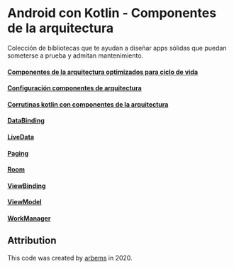 # Android con Kotlin - Componentes de la arquitectura

Colección de bibliotecas que te ayudan a diseñar apps sólidas que puedan someterse a prueba y admitan mantenimiento.

#### [Componentes de la arquitectura optimizados para ciclo de vida](https://github.com/arbems/Android-with-Kotlin-Architecture-Components/tree/master/Componentes%20de%20la%20arquitectura%20optimizados%20para%20ciclo%20de%20vida)

#### [Configuración componentes de arquitectura](https://github.com/arbems/Android-with-Kotlin-Architecture-Components/tree/master/Configuraci%C3%B3n%20componentes%20de%20arquitectura)

#### [Corrutinas kotlin con componentes de la arquitectura](https://github.com/arbems/Android-with-Kotlin-Architecture-Components/tree/master/Corrutinas%20kotlin%20con%20componentes%20de%20la%20arquitectura)

#### [DataBinding](https://github.com/arbems/Android-with-Kotlin-Architecture-Components/tree/master/DataBinding)

#### [LiveData](https://github.com/arbems/Android-with-Kotlin-Architecture-Components/tree/master/LiveData)

#### [Paging](https://github.com/arbems/Android-with-Kotlin-Architecture-Components/tree/master/Paging)

#### [Room](https://github.com/arbems/Android-with-Kotlin-Architecture-Components/tree/master/Room)

#### [ViewBinding](https://github.com/arbems/Android-with-Kotlin-Architecture-Components/tree/master/ViewBinding)

#### [ViewModel](https://github.com/arbems/Android-with-Kotlin-Architecture-Components/tree/master/ViewModel)

#### [WorkManager](https://github.com/arbems/Android-with-Kotlin-Architecture-Components/tree/master/WorkManager)


## Attribution

This code was created by [arbems](https://github.com/arbems) in 2020.